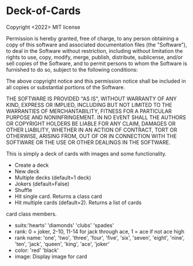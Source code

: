 # Deck-of-Cards

Copyright <2022> MIT license


Permission is hereby granted, free of charge, to any person obtaining a copy of this software and associated documentation files (the "Software"), to deal in the Software without restriction, including without limitation the rights to use, copy, modify, merge, publish, distribute, sublicense, and/or sell copies of the Software, and to permit persons to whom the Software is furnished to do so, subject to the following conditions:

The above copyright notice and this permission notice shall be included in all copies or substantial portions of the Software.

THE SOFTWARE IS PROVIDED "AS IS", WITHOUT WARRANTY OF ANY KIND, EXPRESS OR IMPLIED, INCLUDING BUT NOT LIMITED TO THE WARRANTIES OF MERCHANTABILITY, FITNESS FOR A PARTICULAR PURPOSE AND NONINFRINGEMENT. IN NO EVENT SHALL THE AUTHORS OR COPYRIGHT HOLDERS BE LIABLE FOR ANY CLAIM, DAMAGES OR OTHER LIABILITY, WHETHER IN AN ACTION OF CONTRACT, TORT OR OTHERWISE, ARISING FROM, OUT OF OR IN CONNECTION WITH THE SOFTWARE OR THE USE OR OTHER DEALINGS IN THE SOFTWARE.



This is simply a deck of cards with images and some functionality.
  - Create a deck
  - New deck 
  - Multiple decks (default=1 deck)
  - Jokers (default=False)
  - Shuffle
  - Hit single card. Returns a class card
  - Hit multiple cards (default=2). Returns a list of cards
  
 card class members.
  - suits:'hearts' 'diamonds' 'clubs' 'spades'
  - rank: 0 = joker, 2-10, 11-14 for jack through ace, 1 = ace if not ace high
  - rank name: 'one', 'two', 'three', 'four', 'five', 'six', 'seven', 'eight', 'nine', 'ten', 'jack', 'queen', 'king', 'ace', 'joker'
  - color: 'red' 'black'
  - image: Display image for card